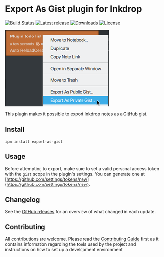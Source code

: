 # Export As Gist plugin for Inkdrop

[![Build Status](https://github.com/jmerle/inkdrop-export-as-gist/workflows/Build/badge.svg)](https://github.com/jmerle/inkdrop-export-as-gist/actions?query=workflow%3ABuild)
[![Latest release](https://inkdrop-plugin-badge.vercel.app/api/version/export-as-gist?style=flat)](https://my.inkdrop.app/plugins/export-as-gist)
[![Downloads](https://inkdrop-plugin-badge.vercel.app/api/downloads/export-as-gist?style=flat)](https://my.inkdrop.app/plugins/export-as-gist)
[![License](https://img.shields.io/github/license/jmerle/inkdrop-export-as-gist)](https://github.com/jmerle/inkdrop-export-as-gist/blob/master/LICENSE)

![](./media/context-menu.png)

This plugin makes it possible to export Inkdrop notes as a GitHub gist.

## Install

```
ipm install export-as-gist
```

## Usage

Before attempting to export, make sure to set a valid personal access token with the `gist` scope in the plugin's settings. You can generate one at [https://github.com/settings/tokens/new](https://github.com/settings/tokens/new).

## Changelog

See the [GitHub releases](https://github.com/jmerle/inkdrop-export-as-gist/releases) for an overview of what changed in each update.

## Contributing

All contributions are welcome. Please read the [Contributing Guide](https://github.com/jmerle/inkdrop-export-as-gist/blob/master/CONTRIBUTING.md) first as it contains information regarding the tools used by the project and instructions on how to set up a development environment.
